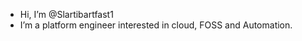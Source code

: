 -  Hi, I’m @Slartibartfast1
-  I’m a platform engineer interested in cloud, FOSS and Automation.

<!---
Slartibartfast1/Slartibartfast1 is a ✨ special ✨ repository because its `README.md` (this file) appears on your GitHub profile.
You can click the Preview link to take a look at your changes.
--->
